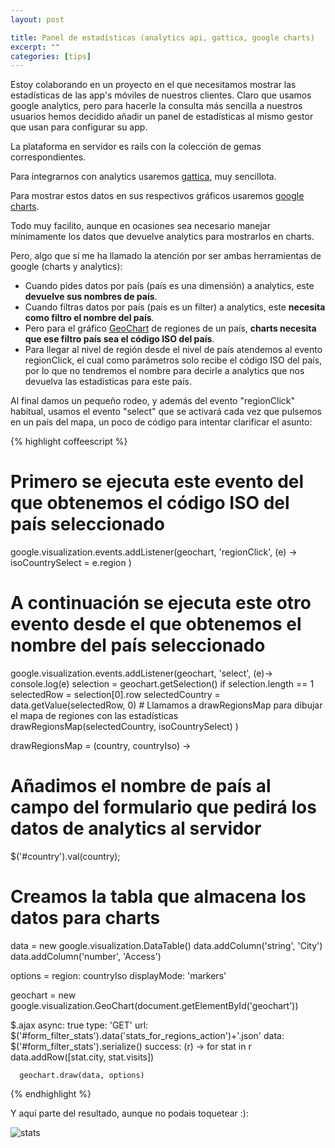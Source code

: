 ```yaml
--- 
layout: post

title: Panel de estadísticas (analytics api, gattica, google charts)
excerpt: ""
categories: [tips]
---
```


Estoy colaborando en un proyecto en el que necesitamos mostrar las estadísticas de las app's móviles de nuestros clientes. Claro que usamos google analytics, pero para hacerle la consulta más sencilla a nuestros usuarios hemos decidido añadir un panel de estadísticas al mismo gestor que usan para configurar su app.

La plataforma en servidor es rails con la colección de gemas correspondientes.

Para integrarnos con analytics usaremos [gattica](https://github.com/chrisle/gattica), muy sencillota.

Para mostrar estos datos en sus respectivos gráficos usaremos [google charts](https://google-developers.appspot.com/chart/).

Todo muy facilito, aunque en ocasiones sea necesario manejar mínimamente los datos que devuelve analytics para mostrarlos en charts.

Pero, algo que sí me ha llamado la atención por ser ambas herramientas de google (charts y analytics):

* Cuando pides datos por país (país es una dimensión) a analytics, este **devuelve sus nombres de país**.
* Cuando filtras datos por país (país es un filter) a analytics, este **necesita como filtro el nombre del país**.
* Pero para el gráfico [GeoChart](https://google-developers.appspot.com/chart/interactive/docs/gallery/geochart) de regiones de un país, **charts necesita que ese filtro país sea el código ISO del país**.
* Para llegar al nivel de región desde el nivel de país atendemos al evento regionClick, el cual como parámetros solo recibe el código ISO del país, por lo que no tendremos el nombre para decirle a analytics que nos devuelva las estadísticas para este país.

Al final damos un pequeño rodeo, y además del evento "regionClick" habitual, usamos el evento "select" que se activará cada vez que pulsemos en un país del mapa, un poco de código para intentar clarificar el asunto:

{% highlight coffeescript %}
# Primero se ejecuta este evento del que obtenemos el código ISO del país seleccionado
google.visualization.events.addListener(geochart, 'regionClick', (e) -> 
  isoCountrySelect = e.region
)

# A continuación se ejecuta este otro evento desde el que obtenemos el nombre del país seleccionado
google.visualization.events.addListener(geochart, 'select', (e)->
  console.log(e)
  selection = geochart.getSelection()
    if selection.length == 1
      selectedRow = selection[0].row
      selectedCountry = data.getValue(selectedRow, 0)
      # Llamamos a drawRegionsMap para dibujar el mapa de regiones con las estadísticas
      drawRegionsMap(selectedCountry, isoCountrySelect)
)

drawRegionsMap = (country, countryIso) ->
  # Añadimos el nombre de país al campo del formulario que pedirá los datos de analytics al servidor
  $('#country').val(country);
  # Creamos la tabla que almacena los datos para charts
  data = new google.visualization.DataTable()
  data.addColumn('string', 'City')
  data.addColumn('number', 'Access')

  options = 
    region: countryIso
    displayMode: 'markers'

  geochart = new google.visualization.GeoChart(document.getElementById('geochart'))

  $.ajax
    async: true
    type: 'GET'
    url: $('#form_filter_stats').data('stats_for_regions_action')+'.json'
    data: $('#form_filter_stats').serialize()
    success: (r) ->
      for stat in r
        data.addRow([stat.city, stat.visits])

      geochart.draw(data, options)
{% endhighlight %}

Y aquí parte del resultado, aunque no podais toquetear :):

<img src="http://jsanroman.net/wp-content/uploads/2012/stats.png" alt="stats" />
